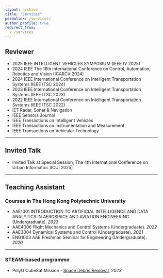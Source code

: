 ```yaml
---
layout: archive
title: "Services"
permalink: /services/
author_profile: true
redirect_from:
  - /services
---
```


## Reviewer
* 2025 IEEE INTELLIGENT VEHICLES SYMPOSIUM (IEEE IV 2025)
* 2024 IEEE The 18th International Conference on Control, Automation, Robotics and Vision (ICARCV 2024)
* 2024 IEEE International Conference on Intelligent Transportation Systems (IEEE ITSC 2024)
* 2023 IEEE International Conference on Intelligent Transportation Systems (IEEE ITSC 2023)
* 2022 IEEE International Conference on Intelligent Transportation Systems (IEEE ITSC 2022)
* IET Radar, Sonar & Navigation
* IEEE Sensors Journal
* IEEE Transactions on Intelligent Vehicles
* IEEE Transactions on Instrumentation and Measurement
* IEEE Transactions on Vehicular Technology

---

## Invited Talk
* Invited Talk at Special Session, The 4th International Conference on Urban Informatics (ICUI 2025)

---

## Teaching Assistant

### Courses in The Hong Kong Polytechnic University
* AAE1001 INTRODUCTION TO ARTIFICIAL INTELLIGENCE AND DATA ANALYTICS IN AEROSPACE AND AVIATION ENGINEERING (Undergraduate). _2023_
* AAE4006 Flight Mechanics and Control Systems (Undergraduate). _2022_
* AAE3004 Dynamical Systems and Control (Undergraduate). _2021_
* ENG1003 AAE Freshman Seminar for Engineering (Undergraduate). _2020_

---

### STEAM-based programme
* PolyU CubeSat Mission - [Space Debris Removal](https://www.polyu.edu.hk/aae/news-and-events/polyu-cubesat-mission/), _2023_
